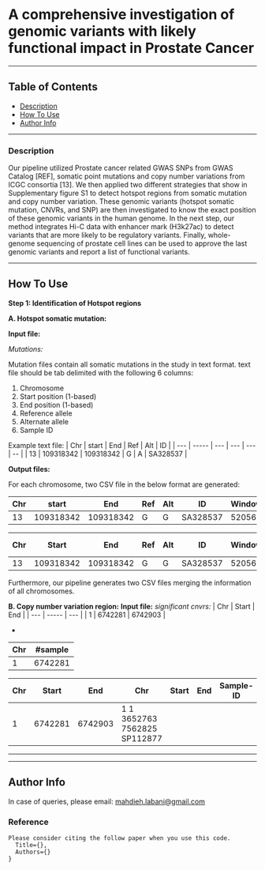 # A comprehensive investigation of genomic variants with likely functional impact in Prostate Cancer

---

## Table of Contents

- [Description](#description)
- [How To Use](#how-to-use)
- [Author Info](#author-info)

---

### Description
Our pipeline utilized Prostate cancer related GWAS SNPs from GWAS Catalog [REF], somatic point mutations and copy number variations from ICGC consortia [13]. We then applied two different strategies that show in Supplementary figure S1 to detect hotspot regions from somatic mutation and copy number variation. These genomic variants (hotspot somatic mutation, CNVRs, and SNP) are then investigated to know the exact position of these genomic variants in the human genome. In the next step, our method integrates Hi-C data with enhancer mark (H3k27ac) to detect variants that are more likely to be regulatory variants. Finally, whole-genome sequencing of prostate cell lines can be used to approve the last genomic variants and report a list of functional variants.

---

## How To Use

**Step 1: Identification of Hotspot regions** 

**A. Hotspot somatic mutation:**

**Input file:**

*Mutations:*

Mutation files contain all somatic mutations in the study in text format. text file should be tab delimited with the following 6 columns:
 1. Chromosome
 2. Start position (1-based)
 3. End position (1-based)
 4. Reference allele
 5. Alternate allele
 6. Sample ID

Example text file:
| Chr | start | End | Ref | Alt | ID |
| --- | ----- | --- | --- | --- | -- | 
| 13 | 109318342 | 109318342	| G | A | SA328537 |

**Output files:**

For each chromosome, two CSV file in the below format are generated:

| Chr | start | End | Ref | Alt | ID | WindowNumber | #Sample |
| --- | ----- | --- | --- | --- | -- | ------------ | ------- |
| 13 | 109318342 | 109318342	| G | G | SA328537 | 5205635 | 1 |


| Chr | Start | End | Ref | Alt | ID | WindowNumber | #Sample | P-value |
| --- | ----- | --- | --- | --- | -- | ------------ | ------- | ------- |
| 13 | 109318342 | 109318342	| G | G | SA328537 | 5205635 | 1 | 0.1 |

Furthermore, our pipeline generates two CSV files merging the information of all chromosomes.  

**B. Copy number variation region:**
**Input file:**
*significant cnvrs:*
| Chr | Start | End | 
| --- | ----- | --- | 
| 1 | 6742281 |	6742903	|

*
| Chr | #sample | 
| --- | ----- | 
| 1 | 6742281 |	

| Chr | Start | End | Chr | Start | End | Sample-ID | 
| --- | ----- | --- | --- | ----- | --- | --------- |
| 1 | 6742281 |	6742903	|1	1	3652763	7562825	SP112877

---



---

## Author Info

In case of queries, please email: mahdieh.labani@gmail.com

### Reference
```
Please consider citing the follow paper when you use this code.
  Title={},
  Authors={}
}
```


